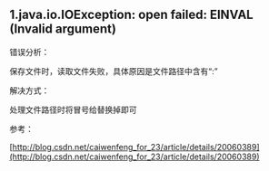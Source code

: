 ## 1.java.io.IOException: open failed: EINVAL (Invalid argument)

错误分析：

保存文件时，读取文件失败，具体原因是文件路径中含有“:”

解决方式：

处理文件路径时将冒号给替换掉即可

参考：

[http://blog.csdn.net/caiwenfeng_for_23/article/details/20060389](http://blog.csdn.net/caiwenfeng_for_23/article/details/20060389)




